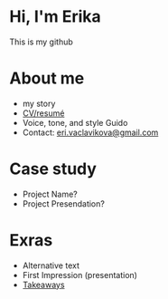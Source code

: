 # Hi, I'm Erika
This is my github

# About me
- my story
- [CV/resumé](cv-resumé.md)
- Voice, tone, and style Guido
- Contact: eri.vaclavikova@gmail.com 

# Case study
- Project Name?
- Project Presendation?

# Exras 
- Alternative text
- First Impression (presentation)
- [Takeaways](takeaways)

